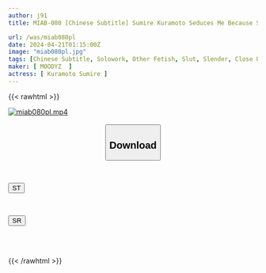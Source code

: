 ```yaml
---
author: j91
title: MIAB-080 [Chinese Subtitle] Sumire Kuramoto Seduces Me Because She Wants Me To Help Her Masturbate Her Nipples. She's A Chick-crazy Girl Who's Turned Into A NEET After We Broke Up Living Together.

url: /was/miab080pl
date: 2024-04-21T01:15:00Z
image: "miab080pl.jpg"
tags: [Chinese Subtitle, Solowork, Other Fetish, Slut, Slender, Close Up, Sister	]
maker: [ MOODYZ  ]
actress: [ Kuramoto Sumire ]
---
```



{{< rawhtml >}}

<div class="video" data-videoid="06yQJzPj6GtbJxj">
    <a href="javascript:;">
        <img src="/was/miab080pl/miab080pl.jpg" width="WIDTH" height="HEIGHT" alt="miab080pl.mp4" loading="lazy">
    </a>
</div>

<script type="text/javascript" src="https://j91.asia/asset/on-demand-st.js"></script>

<br>
  <link rel="stylesheet" href="https://j91.asia/asset/bs5.css">
  
  <center>
  <button class="btn btn-primary" type="button" data-bs-toggle="collapse" data-bs-target=".multi-collapse" aria-expanded="false" aria-controls="multiCollapseExample1 multiCollapseExample2"><h2>Download</h2></button></center>
</p>
<div class="row">
  <div class="col">
    <div class="collapse multi-collapse" id="multiCollapseExample1">
      <div class="card card-body">
	      	      <br>
<div class="buttons">  
<p><a href="https://streamtape.to/v/06yQJzPj6GtbJxj" target="_blank"><button class="btn-hover color-3"><i class="fa fa-download"></i> ST</button></a></p></div>
    </div>
  </div>
</div>
  <div class="col">
    <div class="collapse multi-collapse" id="multiCollapseExample2">
      <div class="card card-body">
	      <br>
<div class="buttons">
<p><a href="https://rubystm.com/t1v4lpdf1ygt" target="_blank"><button class="btn-hover color-9"><i class="fa fa-download"></i> SR</button></a></p></div>
<br><br>
      </div>
    </div>
  </div>
</div>

{{< /rawhtml >}}